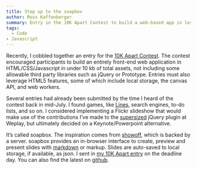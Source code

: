 ```yaml
---
title: Step up to the soapbox
author: Ross Kaffenberger
summary: Entry in the 10K Apart Contest to build a web-based app in less than 10kb of javascript
tags:
  - Code
- Javascript
---
```

Recently, I cobbled together an entry for the [10K Apart Contest][1]. The contest encouraged participants to build an entirely front-end web application in HTML/CSS/Javascript in under 10 kb of total assets, not including some allowable third party libraries such as jQuery or Prototype. Entries must also leverage HTML5 features, some of which include local storage, the canvas API, and web workers.

Several entries had already been submitted by the time I heard of the contest back in mid-July. I found games, like [Lines][2], search engines, to-do lists, and so on. I considered implementing a Flickr slideshow that would make use of the contributions I’ve made to the [supersized][3] jQuery plugin at Weplay, but ultimately decided on a Keynote/Powerpoint alternative.

It’s called soapbox. The inspiration comes from [showoff][4], which is backed by a server. soapbox provides an in-browser interface to create, preview and present slides with [markdown][5] or markup. Slides are auto-saved to local storage, if available, as json. I sent in [my 10K Apart entry][6] on the deadline day. You can also find the latest on [github][7].

[1]:	http://10k.aneventapart.com/
[2]:	http://10k.aneventapart.com/Entry/62
[3]:	http://github.com/weplay/supersized
[4]:	http://github.com/schacon/showoff
[5]:	http://daringfireball.net/projects/markdown/
[6]:	http://10k.aneventapart.com/Entry/361
[7]:	http://github.com/rosskaff/soapbox